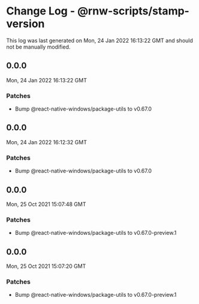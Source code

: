# Change Log - @rnw-scripts/stamp-version

This log was last generated on Mon, 24 Jan 2022 16:13:22 GMT and should not be manually modified.

<!-- Start content -->

## 0.0.0

Mon, 24 Jan 2022 16:13:22 GMT

### Patches

- Bump @react-native-windows/package-utils to v0.67.0

## 0.0.0

Mon, 24 Jan 2022 16:12:32 GMT

### Patches

- Bump @react-native-windows/package-utils to v0.67.0

## 0.0.0

Mon, 25 Oct 2021 15:07:48 GMT

### Patches

- Bump @react-native-windows/package-utils to v0.67.0-preview.1

## 0.0.0

Mon, 25 Oct 2021 15:07:20 GMT

### Patches

- Bump @react-native-windows/package-utils to v0.67.0-preview.1
